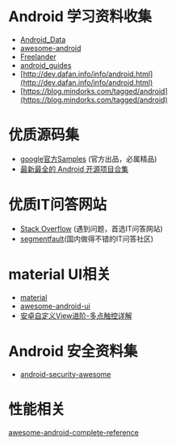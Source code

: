 # Android 学习资料收集
* [Android_Data](https://github.com/Freelander/Android_Data)
* [awesome-android](https://github.com/JStumpp/awesome-android)
* [Freelander](https://github.com/Freelander/)
* [android_guides](https://github.com/codepath/android_guides)
* [http://dev.dafan.info/info/android.html](http://dev.dafan.info/info/android.html)
* [https://blog.mindorks.com/tagged/android](https://blog.mindorks.com/tagged/android)
# 优质源码集
* [google官方Samples](https://github.com/googlesamples) (官方出品，必属精品)
* [最新最全的 Android 开源项目合集](https://juejin.im/entry/5908235861ff4b0066dc924a)

# 优质IT问答网站
* [Stack Overflow](http://stackoverflow.com/) (遇到问题，首选IT问答网站)
* [segmentfault](https://segmentfault.com)(国内做得不错的IT问答社区)

# material UI相关
* [material](https://material.io/guidelines/)
* [awesome-android-ui](https://github.com/wasabeef/awesome-android-ui)
* [安卓自定义View进阶-多点触控详解](http://www.gcssloop.com/customview/multi-touch?utm_source=gank.io&utm_medium=email)

# Android 安全资料集
* [android-security-awesome](https://github.com/enddo/android-security-awesome)

# 性能相关
[awesome-android-complete-reference](https://github.com/amitshekhariitbhu/awesome-android-complete-reference)